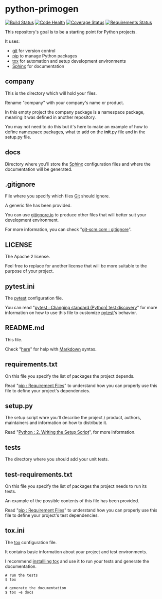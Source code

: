 python-primogen
===============

[![Build Status](https://travis-ci.org/steenzout/python-primogen.svg?branch=master)](https://travis-ci.org/steenzout/python-primogen)
[![Code Health](https://landscape.io/github/steenzout/python-primogen/master/landscape.svg?style=flat)](https://landscape.io/github/steenzout/python-primogen/master)
[![Coverage Status](https://coveralls.io/repos/github/steenzout/python-primogen/badge.svg?branch=master)](https://coveralls.io/r/steenzout/python-primogen)
[![Requirements Status](https://requires.io/github/steenzout/python-primogen/requirements.svg?branch=master)](https://requires.io/github/steenzout/python-primogen/requirements/?branch=master)

This repository's goal is to be a starting point for Python projects.

It uses:

- [git](http://git-scm.com) for version control
- [pip](http://www.pip-installer.org/en/latest/) to manage Python packages
- [tox](http://tox.readthedocs.org/en/latest/) for automation and setup development environments
- [Sphinx](http://sphinx-doc.org) for documentation


company
-------

This is the directory which will hold your files.

Rename "company" with your company's name or product.

In this empty project the company package is a namespace package,
meaning it was defined in another repository.

You may not need to do this but it's here to make an example of how to define namespace packages,
what to add on the __init__.py file and in the setup.py file.


docs
----

Directory where you'll store the [Sphinx](http://sphinx-doc.org) configuration files and
where the documentation will be generated.


.gitignore
----------

File where you specify which files [Git](http://en.wikipedia.org/wiki/Git_(software)) should ignore.

A generic file has been provided.

You can use [gitignore.io](http://www.gitignore.io) to
produce other files that will better suit your development environment.

For more information, you can check "[git-scm.com : gitignore](http://git-scm.com/docs/gitignore)".


LICENSE
-------

The Apache 2 license.

Feel free to replace for another license that will be more suitable to the purpose of your project.


pytest.ini
----------

The [pytest](https://pytest.org/latest/index.html) configuration file.

You can read
"[pytest : Changing standard (Python) test discovery](https://pytest.org/latest/example/pythoncollection.html)"
for more information on how to use this file to customize [pytest](https://pytest.org/latest/index.html)'s behavior.


README.md
---------

This file.

Check "[here](http://daringfireball.net/projects/markdown/syntax)" for help
with [Markdown](http://daringfireball.net/projects/markdown/) syntax.


requirements.txt
----------------

On this file you specify the list of packages the project depends.

Read "[pip : Requirement Files](http://www.pip-installer.org/en/latest/user_guide.html#requirements-files)"
to understand how you can properly use this file to define your project's dependencies.


setup.py
--------

The setup script whre you'll describe the project / product, authors, maintainers and
information on how to distribute it.

Read "[Python : 2. Writing the Setup Script](http://docs.python.org/2/distutils/setupscript.html)",
for more information.


tests
-----

The directory where you should add your unit tests.


test-requirements.txt
---------------------

On this file you specify the list of packages the project needs to run its tests.

An example of the possible contents of this file has been provided.

Read "[pip : Requirement Files](http://www.pip-installer.org/en/latest/user_guide.html#requirements-files)"
to understand how you can properly use this file to define your project's test dependencies.


tox.ini
-------

The [tox](http://tox.readthedocs.org/en/latest/) configuration file.

It contains basic information about your project and test environments.

I recommend [installling tox](http://tox.readthedocs.org/en/latest/install.html) and
use it to run your tests and generate the documentation.

```
# run the tests
$ tox

# generate the documentation
$ tox -e docs
```
